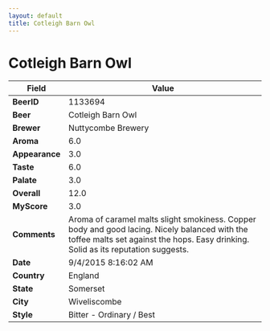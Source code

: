 ```yaml
---
layout: default
title: Cotleigh Barn Owl
---
```


# Cotleigh Barn Owl

| Field         | Value     |
|---------------|-----------|
| **BeerID** | 1133694 |
| **Beer** | Cotleigh Barn Owl |
| **Brewer** | Nuttycombe Brewery |
| **Aroma** | 6.0 |
| **Appearance** | 3.0 |
| **Taste** | 6.0 |
| **Palate** | 3.0 |
| **Overall** | 12.0 |
| **MyScore** | 3.0 |
| **Comments** | Aroma of caramel malts slight smokiness. Copper body and good lacing. Nicely balanced with the toffee malts set against the hops. Easy drinking. Solid as its reputation suggests. |
| **Date** | 9/4/2015 8:16:02 AM |
| **Country** | England |
| **State** | Somerset |
| **City** | Wiveliscombe |
| **Style** | Bitter - Ordinary / Best |

